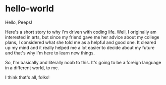 # hello-world


Hello, Peeps!

Here's a short story to why I'm driven with coding life.
Well, I originally am interested in arts, but since my friend gave me her advice about my college plans, I considered what she told me as a helpful and good one. It cleared up my mind and it really helped me a lot easier to decide about my future and that's why I'm here to learn new things. 

So, I'm basically and literally noob to this. It's going to be a foreign language in a different world, to me.

I think that's all, folks! 
